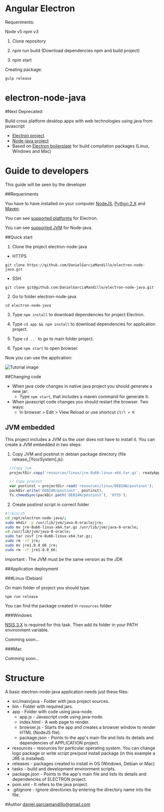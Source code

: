 # Angular Electron

Requeriments:

Node v5
npm v3

1) Clone repository

2) npm run build (Download dependencies npm and build project)

3) npm start

Creating package:

```gulp release```

# electron-node-java

#Next Deprecated:

Build cross platform desktop apps with web technologies using java from javascript

- [Electron project]
- [Node-java project]
- Based on [Electron boilerplate] for build compilation packages (Linux, Windows and Mac)

# Guide to developers

This guide will be seen by the developer

##Requeriments

You have to have installed on your computer [NodeJS], [Python 2.X] and [Maven].

You can see [supported platforms] for Electron.

You can see [supported JVM] for Node-java.

##Quick start

1) Clone the project electron-node-java

* HTTPS

```git clone https://github.com/DanielGarciaMandillo/electron-node-java.git```

* SSH

```git clone git@github.com:DanielGarciaMandillo/electron-node-java.git```

2) Go to folder electron-node-java

```cd electron-node-java```

3) Type ```npm install``` to download dependencies for project Electron.

4) Type ```cd app && npm install``` to download dependencies for application project.

5) Type ```cd .. ``` to go to main folder project.

6) Type ```npm start``` to open browser.

Now you can use the application:

![Tutorial image][image-tutorial]

##Changing code

- When java code changes in native java project you should generate a new jar:
    * Type ```npm start```, that includes a maven command for generate it.
- When javascript code changes you should restart the browser. Two ways:
  * In browser > Edit > View Reload or use shortcut ```Ctrl + R```

## JVM embedded

This project includes a JVM so the user does not have to install it. You can create a JVM embedded in two steps:

1) Copy JVM and postinst in debian package directory (file release_[YourSystem].js):

```js
  //Copy jvm
  projectDir.copy('resources/linux/jre-8u66-linux-x64.tar.gz', readyAppDir.path('jre-8u66-linux-x64.tar.gz'));

  // Copy preinst
  var postinst = projectDir.read('resources/linux/DEBIAN/postinst');
  packDir.write('DEBIAN/postinst', postinst);
  fs.chmodSync(packDir.path('DEBIAN/postinst'), '0755');
```

2) Create postinst script in correct folder

```sh
#!/bin/sh
cd /opt/electron-node-java/;
sudo mkdir -p /usr/lib/jvm/java-8-oracle/jre;
sudo mv jre-8u66-linux-x64.tar.gz /usr/lib/jvm/java-8-oracle;
cd /usr/lib/jvm/java-8-oracle;
sudo tar zxvf jre-8u66-linux-x64.tar.gz;
sudo rm -rf jre;
sudo mv jre1.8.0_66 jre;
sudo rm -rf jre1.8.0_66:
```
Important : The JVM must be the same version as the JDK

##Application deployment

###Linux (Debian)

On main folder of project you should type:

```npm run release```

You can find the package created in ```resources``` folder

###Windows

[NSIS 3.X] is required for this task. Then add its folder in your PATH environment variable.

Comming soon...

###Mac

Comming soon...


# Structure

A basic electron-node-java application needs just these files:

* src/main/java - Folder with java project sources.
* bin - Folder with required jars.
* app - Folder with code using java-node.
  * app.js - Javascript code using java-node.
  * index.html - A web page to render.
  * browser.js - Starts the app and creates a browser window to render HTML (NodeJS file).
  * package.json - Points to the app's main file and lists its details and dependencies of APPLICATION project.
* resources - resources for particular operating system. You can change logo package or write script pre/post install package (in this example a JRE is installed).
* releases - packages created to install in OS (Windows, Debian or Mac)
* tasks - build and development environment scripts.
* package.json - Points to the app's main file and lists its details and dependencies of ELECTRON project.
* pom.xml - It refers to the java project.
* .gitignore - Ignore directories by entering the directory name into the file.


#Author
daniel.garciamandillo@gmail.com

[electron docs]: https://github.com/atom/electron/blob/master/docs/tutorial/using-native-node-modules.md
[Electron project]: https://github.com/mafintosh/electron-prebuilt
[Electron boilerplate]: https://github.com/szwacz/electron-boilerplate
[NodeJS]: https://nodejs.org
[Python 2.X]: https://www.python.org/downloads
[Maven]: http://maven.apache.org/download.cgi
[VisualStudio 2013]: https://www.visualstudio.com/en-us/downloads/download-visual-studio-vs#DownloadFamilies_2
[supported platforms]: https://github.com/atom/electron/blob/master/docs/tutorial/supported-platforms.md
[supported JVM]: https://github.com/joeferner/node-java/blob/master/README.md
[NSIS 3.X]: http://nsis.sourceforge.net/Main_Page
[Node-java project]: https://github.com/joeferner/node-java
[image-tutorial]: https://github.com/DanielGarciaMandillo/electron-node-java/blob/master/app/img/tutorial.png "Tutorial image"
